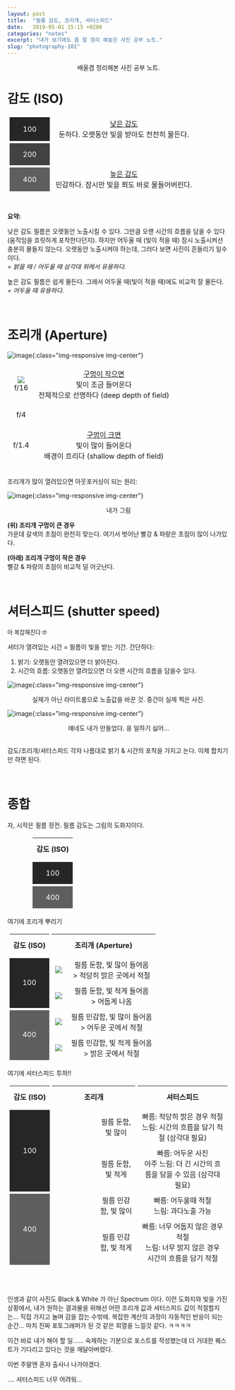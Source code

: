 ```yaml
---
layout: post
title:  "필름 감도, 조리개, 셔터스피드"
date:   2019-05-01 15:15 +0200
categories: "notes"
excerpt: "내가 보기에도 좀 잘 정리 해놓은 사진 공부 노트."
slug: "photography-101"
---
```


<p align="center">배울겸 정리해본 사진 공부 노트.</p>


# 감도 (ISO)

<table style="text-align:center;">
    <tbody>
        <tr>
            <td style="background-color: #262626; color: white; padding: 0 30px;">100</td>
            <td><u>낮은 감도</u><br>둔하다. 오랫동안 빛을 받아도 천천히 물든다.</td>
        </tr>
        <tr>
            <td style="background-color: #424242; color: white; padding: 0 30px;">200</td>
            <td></td>
        </tr>
        <tr>
            <td style="background-color: #5e5e5e; color: white; padding: 0 30px;">400</td>
            <td><u>높은 감도</u><br>민감하다. 잠시만 빛을 쬐도 바로 물들어버린다.</td>
        </tr>
    </tbody>
</table>

<style>
    table {
        border-collapse: separate; border-spacing: 5px; min-width: 50%; margin: 10px auto; padding: 0;
        border: none;
        }
    tr {
        height: 50px;
        background-color: transparent;
        }
    td {
        background-color: rgba(255,255,255,.5);
    }
    td p {
        padding: 0;
    }
    td img {
        max-width: 50px;
    }
</style>
<br>

**요약:**

낮은 감도 필름은 오랫동안 노출시킬 수 있다. 그만큼 오랜 시간의 흐름을 담을 수 있다 (움직임을 흐릿하게 포착한다던지). 하지만 어두울 때 (빛이 적을 때) 잠시 노출시켜선 충분히 물들지 않는다. 오랫동안 노출시켜야 하는데, 그러다 보면 사진이 흔들리기 일수이다.<br>
*= 밝을 때 / 어두울 때 삼각대 위에서 유용하다.*

높은 감도 필름은 쉽게 물든다. 그래서 어두울 때(빛이 적을 때)에도 비교적 잘 물든다.<br>
*= 어두울 때 유용하다.*

<br>

# 조리개 (Aperture)

![image]({{site.baseurl}}/assets/images/post-aperture.jpeg){:class="img-responsive img-center"}

<table style="text-align:center;">
    <tbody>
    <tr>
        <td><img src="{{site.baseurl}}/assets/images/post-aperture16.png"><br>f/16</td><td><u>구멍이 작으면</u><br>빛이 조금 들어온다<br>전체적으로 선명하다 (deep depth of field)</td>
    </tr>
    <tr>
        <td><img src="{{site.baseurl}}/assets/images/post-aperture4.png" alt="" class="wp-image-3011"><br>f/4</td><td></td>
    </tr>
    <tr>
        <td><img src="{{site.baseurl}}/assets/images/post-aperture1.png" alt="" class="wp-image-3013"><br>f/1.4</td><td><u>구멍이 크면</u><br>빛이 많이 들어온다<br>배경이 흐리다 (shallow depth of field)</td>
    </tr>
    </tbody>
</table>

<br>
조리개가 많이 열려있으면 아웃포커싱이 되는 원리:

![image]({{site.baseurl}}/assets/images/post-apertureTheory.png){:class="img-responsive img-center"}
<figcaption align="center">내가 그림</figcaption>

**(위) 조리개 구멍이 큰 경우**<br>
가운데 갈색의 초점이 완전히 맞는다. 여기서 벗어난 빨강 & 파랑은 초점이 많이 나가있다.

**(아래) 조리개 구멍이 작은 경우**<br>
빨강 & 파랑의 초점이 비교적 덜 어긋난다.

<br>

# 셔터스피드 (shutter speed)
<p style="font-size:small">아 복잡해진다 🤓</p>

셔터가 열려있는 시간 = 필름이 빛을 받는 기간. 간단하다:

1. 밝기: 오랫동안 열려있으면 더 밝아진다.
2. 시간의 흐름: 오랫동안 열려있으면 더 오랜 시간의 흐름을 담을수 있다.

![image]({{site.baseurl}}/assets/images/post-shutterSpeed.png){:class="img-responsive img-center"}
<figcaption align="center">실제가 아닌 라이트룸으로 노출값을 바꾼 것. 중간이 실제 찍은 사진.</figcaption>

![image]({{site.baseurl}}/assets/images/post-shutterSpeed2.png){:class="img-responsive img-center"}
<figcaption align="center">얘네도 내가 만들었다. 응 일하기 싫어…</figcaption>

<br> 

감도/조리개/셔터스피드 각자 나름대로 밝기 & 시간의 포착을 가지고 논다. 이제 합치기만 하면 된다.

<br>

# 종합

자, 시작은 필름 장전. 필름 감도는 그림의 도화지이다.


<table style="text-align:center; max-width: 400px;">
    <tbody>
        <tr><th scope="col">감도 (ISO)</th></tr>
        <tr><td style="background-color: #262626; color: white; padding: 0 30px;">100</td></tr>
        <tr><td style="background-color: #5e5e5e; color: white; padding: 0 30px;">400</td></tr>
    </tbody>
</table>

여기에 조리개 뿌리기

<table class="wp-block-table combined-summary" style="text-align:center;">
<tbody>
    <tr>
    <th scope="col">감도 (ISO)</th>
    <th scope="col" colspan="2">조리개 (Aperture)</th>
    </tr>
    <tr>
    <td rowspan="2" style="background-color: #262626; color: white;">100</td>
    <td><img src="http://anjeehye.xyz/wp-content/uploads/2019/04/a3-e1556426485985.png"></td>
    <td>필름 둔함, 빛 많이 들어옴<br>&gt; 적당히 밝은 곳에서 적절</td>
    </tr>
    <tr>
    <td><img src="http://anjeehye.xyz/wp-content/uploads/2019/04/a1-1-e1556426509985.png"></td>
    <td>필름 둔함, 빛 적게 들어옴<br>&gt; 어둡게 나옴</td>
    </tr>
    <tr>
    <td rowspan="2" style="background-color: #5e5e5e; color: white;">400</td>
    <td><img src="http://anjeehye.xyz/wp-content/uploads/2019/04/a3-e1556426485985.png"></td>
    <td>필름 민감함, 빛 많이 들어옴<br>&gt; 어두운 곳에서 적절</td>
    </tr><tr>
    <td><img src="http://anjeehye.xyz/wp-content/uploads/2019/04/a1-1-e1556426509985.png"></td>
    <td>필름 민감함, 빛 적게 들어옴<br>&gt; 밝은 곳에서 적절</td>
    </tr>
</tbody>
</table>

여기에 셔터스피드 투하!!


<table class="wp-block-table combined-summary" style="text-align:center;">
<tbody>
    <tr>
    <th scope="col">감도 (ISO)</th>
    <th scope="col" colspan="2">조리개</th>
    <th scope="col" colspan="2">셔터스피드</th>
    </tr>
    <tr>
    <td rowspan="2" style="background-color: #262626; color: white; padding: 0 30px;">100</td>
    <td class="whiteBackground"><figure class="jeehye-img"><img src="http://anjeehye.xyz/wp-content/uploads/2019/04/a3-e1556426485985.png" alt="" class="wp-image-3013"></figure></td>
    <td class="whiteBackground">필름 둔함, 빛 많이</td>
    <td class="whiteBackground">빠름: 적당히 밝은 경우 적절 <br>느림: 시간의 흐름을 담기 적절 (삼각대 필요)</td>
    </tr>
    <tr class="whiteBackground">
    <td><figure class="jeehye-img"><img src="http://anjeehye.xyz/wp-content/uploads/2019/04/a1-1-e1556426509985.png" alt="" class="wp-image-3012"></figure></td>
    <td>필름 둔함, 빛 적게</td>
    <td>빠름: 어두운 사진 <br>아주 느림: 더 긴 시간의 흐름을 담을 수 있음 (삼각대 필요)</td>
    </tr>
    <tr>
    <td rowspan="2" style="background-color: #5e5e5e; color: white; padding: 0 30px;">400</td>
    <td class="whiteBackground"><figure class="jeehye-img"><img src="http://anjeehye.xyz/wp-content/uploads/2019/04/a3-e1556426485985.png" alt="" class="wp-image-3013"></figure></td>
    <td class="whiteBackground">필름 민감함, 빛 많이</td>
    <td class="whiteBackground">빠름: 어두울때 적절<br>느림: 과다노출 가능</td>
    </tr>
    <tr class="whiteBackground">
    <td><figure class="jeehye-img"><img src="http://anjeehye.xyz/wp-content/uploads/2019/04/a1-1-e1556426509985.png" alt="" class="wp-image-3012"></figure></td>
    <td>필름 민감함, 빛 적게</td>
    <td>빠름: 너무 어둡지 않은 경우 적절<br>느림: 너무 밝지 않은 경우 시간의 흐름을 담기 적절</td>
    </tr>
</tbody>
</table>

<br><br>

인생과 같이 사진도 Black & White 가 아닌 Spectrum 이다. 이런 도화지와 빛을 가진 상황에서, 내가 원하는 결과물을 위해선 어떤 조리개 값과 셔터스피드 값이 적절할지는… 직접 가지고 놀며 감을 잡는 수밖에. 복잡한 계산의 과정이 자동적인 반응이 되는 순간… 마치 진짜 포토그래퍼가 된 것 같은 희열을 느낄것 같다. ㅋㅋㅋㅋ

이건 바로 내가 해야 할 일…… 숙제하는 기분으로 포스트를 작성했는데 더 거대한 퀘스트가 기다리고 있다는 것을 깨달아버렸다.

이번 주말엔 혼자 출사나 나가야겠다.

…. 셔터스피드 너무 어려워…

